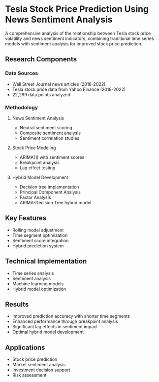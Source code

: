 # Tesla Stock Price Prediction Using News Sentiment Analysis

A comprehensive analysis of the relationship between Tesla stock price volatility and news sentiment indicators, combining traditional time series models with sentiment analysis for improved stock price prediction.

## Research Components

### Data Sources
- Wall Street Journal news articles (2018-2022)
- Tesla stock price data from Yahoo Finance (2018-2022)
- 22,299 data points analyzed

### Methodology
1. News Sentiment Analysis
   - Neutral sentiment scoring
   - Composite sentiment analysis
   - Sentiment correlation studies

2. Stock Price Modeling
   - ARIMA(1) with sentiment scores
   - Breakpoint analysis
   - Lag effect testing

3. Hybrid Model Development
   - Decision tree implementation
   - Principal Component Analysis
   - Factor Analysis
   - ARIMA-Decision Tree hybrid model

## Key Features
- Rolling model adjustment
- Time segment optimization
- Sentiment score integration
- Hybrid prediction system

## Technical Implementation
- Time series analysis
- Sentiment analysis
- Machine learning models
- Hybrid model optimization

## Results
- Improved prediction accuracy with shorter time segments
- Enhanced performance through breakpoint analysis
- Significant lag effects in sentiment impact
- Optimal hybrid model development

## Applications
- Stock price prediction
- Market sentiment analysis
- Investment decision support
- Risk assessment

